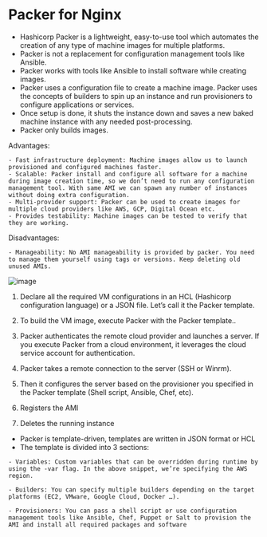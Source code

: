# Packer for Nginx

- Hashicorp Packer is a lightweight, easy-to-use tool which automates the creation of any type of machine images for multiple platforms. 
- Packer is not a replacement for configuration management tools like Ansible. 
- Packer works with tools like Ansible to install software while creating images. 
- Packer uses a configuration file to create a machine image. Packer uses the concepts of builders to spin up an instance and run provisioners to configure applications or services.
- Once setup is done, it shuts the instance down and saves a new baked machine instance with any needed post-processing. 
- Packer only builds images.

Advantages:

```
- Fast infrastructure deployment: Machine images allow us to launch provisioned and configured machines faster.
- Scalable: Packer install and configure all software for a machine during image creation time, so we don’t need to run any configuration management tool. With same AMI we can spawn any number of instances without doing extra configuration.
- Multi-provider support: Packer can be used to create images for multiple cloud providers like AWS, GCP, Digital Ocean etc.
- Provides testability: Machine images can be tested to verify that they are working.
```

Disadvantages:

```
- Manageability: No AMI manageability is provided by packer. You need to manage them yourself using tags or versions. Keep deleting old unused AMIs.
```

![image](https://github.com/Pavan-1997/Packer_Nginx/assets/32020205/fdda7a2c-2af1-4c11-9f9c-a6d7b7937f9b)

1. Declare all the required VM configurations in an HCL (Hashicorp configuration language) or a JSON file. Let’s call it the Packer template.

2. To build the VM image, execute Packer with the Packer template..

3. Packer authenticates the remote cloud provider and launches a server. If you execute Packer from a cloud environment, it leverages the cloud service account for authentication.

4. Packer takes a remote connection to the server (SSH or Winrm).

5. Then it configures the server based on the provisioner you specified in the Packer template (Shell script, Ansible, Chef, etc).

6. Registers the AMI

7. Deletes the running instance


- Packer is template-driven, templates are written in JSON format or HCL
- The template is divided into 3 sections:
```
- Variables: Custom variables that can be overridden during runtime by using the -var flag. In the above snippet, we’re specifying the AWS region.

- Builders: You can specify multiple builders depending on the target platforms (EC2, VMware, Google Cloud, Docker …).

- Provisioners: You can pass a shell script or use configuration management tools like Ansible, Chef, Puppet or Salt to provision the AMI and install all required packages and software
```
